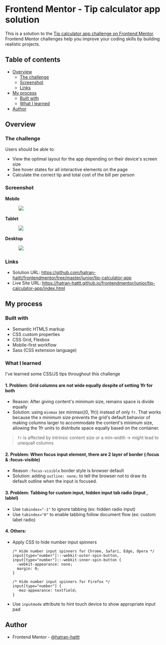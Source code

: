 # Frontend Mentor - Tip calculator app solution

This is a solution to the [Tip calculator app challenge on Frontend Mentor](https://www.frontendmentor.io/challenges/tip-calculator-app-ugJNGbJUX). Frontend Mentor challenges help you improve your coding skills by building realistic projects.

## Table of contents

- [Overview](#overview)
  - [The challenge](#the-challenge)
  - [Screenshot](#screenshot)
  - [Links](#links)
- [My process](#my-process)
  - [Built with](#built-with)
  - [What I learned](#what-i-learned)
- [Author](#author)

## Overview

### The challenge

Users should be able to:

- View the optimal layout for the app depending on their device's screen size
- See hover states for all interactive elements on the page
- Calculate the correct tip and total cost of the bill per person

### Screenshot

**Mobile**

&nbsp;&nbsp;&nbsp;&nbsp;&nbsp;&nbsp;&nbsp;&nbsp;&nbsp;&nbsp;
![](./screenshot-mobile.png)

**Tablet**

&nbsp;&nbsp;&nbsp;&nbsp;&nbsp;&nbsp;&nbsp;&nbsp;&nbsp;&nbsp;
![](./screenshot-tablet.png)

**Desktop**

&nbsp;&nbsp;&nbsp;&nbsp;&nbsp;&nbsp;&nbsp;&nbsp;&nbsp;&nbsp;
![](./screenshot-desktop.png)

### Links

- Solution URL: https://github.com/hatran-hattt/frontendmentor/tree/master/junior/tip-calculator-app
- Live Site URL: https://hatran-hattt.github.io/frontendmentor/junior/tip-calculator-app/index.html

## My process

### Built with

- Semantic HTML5 markup
- CSS custom properties
- CSS Grid, Flexbox
- Mobile-first workflow
- Sass (CSS extension language)

### What I learned

I've learned some CSS/JS tips throughout this challenge

#### 1. Problem: Grid columns are not wide equally despite of setting 1fr for both

- Reason: After giving content's minimum size, remains space is divide equally
- Solution: using `minmax` (ex minmax((0, 1fr)) instead of only `fr`. That works because the x minimum size prevents the grid's default behavior of making columns larger to accommodate the content's minimum size, allowing the 1fr units to distribute space equally based on the container.

> `fr` is affected by intrinsic content size or a min-width -> might lead to unequall columns

#### 2. Problem: When focus input element, there are 2 layer of border (:focus & :focus-visible)

- Reason `:focus-visible` border style is browser default
- Solution: adding `outline: none;` to tell the browser not to draw its default outline when the input is focused.

#### 3. Problem: Tabbing for custom input, hidden input tab radio (input , lablel)

- Use `tabindex="-1"` to ignore tabbing (ex: hidden radio input)
- Use `tabindex="0"` to enable tabbing follow document flow (ex: custom label radio)

#### 4. Others:

- Apply CSS to hide number input spinners

  ```
  /* Hide number input spinners for Chrome, Safari, Edge, Opera */
  input[type="number"]::-webkit-outer-spin-button,
  input[type="number"]::-webkit-inner-spin-button {
    -webkit-appearance: none;
    margin: 0;
  }

  /* Hide number input spinners for Firefox */
  input[type="number"] {
    -moz-appearance: textfield;
  }
  ```

- Use `inputmode` attribute to hint touch device to show appropriate input pad

## Author

- Frontend Mentor - [@hatran-hattt](https://www.frontendmentor.io/profile/hatran-hattt)
